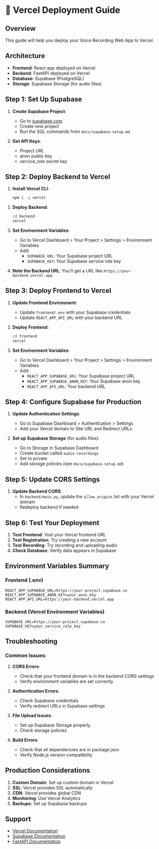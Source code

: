 # 🚀 Vercel Deployment Guide

## Overview
This guide will help you deploy your Voice Recording Web App to Vercel.

## Architecture
- **Frontend**: React app deployed on Vercel
- **Backend**: FastAPI deployed on Vercel
- **Database**: Supabase (PostgreSQL)
- **Storage**: Supabase Storage (for audio files)

## Step 1: Set Up Supabase

1. **Create Supabase Project**:
   - Go to [supabase.com](https://supabase.com/)
   - Create new project
   - Run the SQL commands from `docs/supabase-setup.md`

2. **Get API Keys**:
   - Project URL
   - anon public key
   - service_role secret key

## Step 2: Deploy Backend to Vercel

1. **Install Vercel CLI**:
   ```bash
   npm i -g vercel
   ```

2. **Deploy Backend**:
   ```bash
   cd backend
   vercel
   ```

3. **Set Environment Variables**:
   - Go to Vercel Dashboard > Your Project > Settings > Environment Variables
   - Add:
     - `SUPABASE_URL`: Your Supabase project URL
     - `SUPABASE_KEY`: Your Supabase service role key

4. **Note the Backend URL**: You'll get a URL like `https://your-backend.vercel.app`

## Step 3: Deploy Frontend to Vercel

1. **Update Frontend Environment**:
   - Update `frontend/.env` with your Supabase credentials
   - Update `REACT_APP_API_URL` with your backend URL

2. **Deploy Frontend**:
   ```bash
   cd frontend
   vercel
   ```

3. **Set Environment Variables**:
   - Go to Vercel Dashboard > Your Project > Settings > Environment Variables
   - Add:
     - `REACT_APP_SUPABASE_URL`: Your Supabase project URL
     - `REACT_APP_SUPABASE_ANON_KEY`: Your Supabase anon key
     - `REACT_APP_API_URL`: Your backend URL

## Step 4: Configure Supabase for Production

1. **Update Authentication Settings**:
   - Go to Supabase Dashboard > Authentication > Settings
   - Add your Vercel domain to Site URL and Redirect URLs

2. **Set up Supabase Storage** (for audio files):
   - Go to Storage in Supabase Dashboard
   - Create bucket called `audio-recordings`
   - Set to private
   - Add storage policies (see `docs/supabase-setup.md`)

## Step 5: Update CORS Settings

1. **Update Backend CORS**:
   - In `backend/main.py`, update the `allow_origins` list with your Vercel domain
   - Redeploy backend if needed

## Step 6: Test Your Deployment

1. **Test Frontend**: Visit your Vercel frontend URL
2. **Test Registration**: Try creating a new account
3. **Test Recording**: Try recording and uploading audio
4. **Check Database**: Verify data appears in Supabase

## Environment Variables Summary

### Frontend (.env)
```env
REACT_APP_SUPABASE_URL=https://your-project.supabase.co
REACT_APP_SUPABASE_ANON_KEY=your_anon_key
REACT_APP_API_URL=https://your-backend.vercel.app
```

### Backend (Vercel Environment Variables)
```env
SUPABASE_URL=https://your-project.supabase.co
SUPABASE_KEY=your_service_role_key
```

## Troubleshooting

### Common Issues:

1. **CORS Errors**:
   - Check that your frontend domain is in the backend CORS settings
   - Verify environment variables are set correctly

2. **Authentication Errors**:
   - Check Supabase credentials
   - Verify redirect URLs in Supabase settings

3. **File Upload Issues**:
   - Set up Supabase Storage properly
   - Check storage policies

4. **Build Errors**:
   - Check that all dependencies are in package.json
   - Verify Node.js version compatibility

## Production Considerations

1. **Custom Domain**: Set up custom domain in Vercel
2. **SSL**: Vercel provides SSL automatically
3. **CDN**: Vercel provides global CDN
4. **Monitoring**: Use Vercel Analytics
5. **Backups**: Set up Supabase backups

## Support

- [Vercel Documentation](https://vercel.com/docs)
- [Supabase Documentation](https://supabase.com/docs)
- [FastAPI Documentation](https://fastapi.tiangolo.com/)
